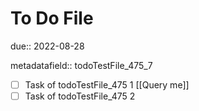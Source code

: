 # To Do File

due:: 2022-08-28

metadatafield:: todoTestFile_475\_7

- [ ] Task of todoTestFile_475 1 [[Query me]]
- [ ] Task of todoTestFile_475 2
